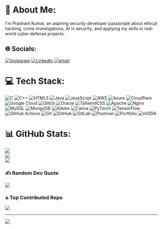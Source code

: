 <!--
- # Hi 👋, I’m Prashant.
-->
<!---
Prashant1cyber2code/Prashant1cyber2code is a ✨ special ✨ repository because its `README.md` (this file) appears on your GitHub profile.
You can click the Preview link to take a look at your changes.
---> 

<!--<h1 align="center">Hi 👋, I'm  Prashant</h1>

<figure align="center" >
  <img height="500" src="https://user-images.githubusercontent.com/74038190/225813708-98b745f2-7d22-48cf-9150-083f1b00d6c9.gif" style="object-fit:cover;" />
<figcaption style="text-align:center; font-size:15px; font-family:mono; font-weight:bold;">Prashant Here. A Computer Science & Engineering student from India. </figcaption>
</figure>

---

<br/>
  <h2 align="center">Programming languages & Tools</h2>

<div align="center" style="display:flex; justify-content:space-around;">
  <img src="https://cdn.jsdelivr.net/gh/devicons/devicon/icons/c/c-original.svg" height="30" alt="c logo"  />
  <img src="https://cdn.jsdelivr.net/gh/devicons/devicon/icons/javascript/javascript-original.svg" height="30" alt="javascript logo"  />
  <img src="https://cdn.jsdelivr.net/gh/devicons/devicon/icons/html5/html5-original.svg" height="30" alt="html5 logo"  />
  <img src="https://cdn.jsdelivr.net/gh/devicons/devicon/icons/css3/css3-original.svg" height="30" alt="css3 logo"  />
 <img src="https://cdn.jsdelivr.net/gh/devicons/devicon/icons/canva/canva-original.svg" height="30" alt="canva logo"  />
</div>

<br/>
  <h2 align="center"> Connect with me </h2>

###

<div align="center" style="display:flex; justify-content:center; gap:10px">
<a href="https://www.linkedin.com/in/prashant-kumar-566555289/" target="_blank">
  <img src="https://img.shields.io/static/v1?message=LinkedIn&logo=linkedin&label=&color=0077B5&logoColor=white&labelColor=&style=for-the-badge" height="35" alt="linkedin logo"  />
        </a>
  
###

<br/>
  <h2 align="center">⚡ Current Stats ⚡</h2>
 
###
<div align="center">
<!--     <img src="https://github-readme-stats.vercel.app/api?username=Prashant1cyber2code&theme=dark&show_icons=true&hide_border=true&count_private=true)" width="100%"/> -->
   <!--<img width=390 src="https://github-readme-stats.vercel.app/api?username=Prashant1cyber2code&show_icons=true&theme=react&rank_icon=github&border_radius=10" alt="readme stats" /> 
<br>
</div>
<div align="center" style="display: flex; justify-content: center; align-items: center">
    <img src="https://github-readme-streak-stats.herokuapp.com/?user=Prashant1cyber2code&theme=dark&hide_border=true" height="100%"/>
    <img src="https://github-readme-stats.vercel.app/api/top-langs/?username=Prashant1cyber2code&theme=dark&show_icons=true&hide_border=true&layout=compact" height="100%"/>
</div>

### -->



# 💫 About Me:
I'm Prashant Kumar, an aspiring security developer passionate about ethical hacking, crime investigations, AI in security, and applying my skills in real-world cyber defense projects.


## 🌐 Socials:
[![Instagram](https://img.shields.io/badge/Instagram-%23E4405F.svg?logo=Instagram&logoColor=white)](https://instagram.com/https://www.instagram.com/prashant_cyber_12/) [![LinkedIn](https://img.shields.io/badge/LinkedIn-%230077B5.svg?logo=linkedin&logoColor=white)](https://linkedin.com/in/https://linkedin.com/in/prashant-kumar-566555289) [![email](https://img.shields.io/badge/Email-D14836?logo=gmail&logoColor=white)](mailto:prashantppk0712@gmail.com) 

# 💻 Tech Stack:
![C](https://img.shields.io/badge/c-%2300599C.svg?style=for-the-badge&logo=c&logoColor=white) ![C++](https://img.shields.io/badge/c++-%2300599C.svg?style=for-the-badge&logo=c%2B%2B&logoColor=white) ![HTML5](https://img.shields.io/badge/html5-%23E34F26.svg?style=for-the-badge&logo=html5&logoColor=white) ![Java](https://img.shields.io/badge/java-%23ED8B00.svg?style=for-the-badge&logo=openjdk&logoColor=white) ![JavaScript](https://img.shields.io/badge/javascript-%23323330.svg?style=for-the-badge&logo=javascript&logoColor=%23F7DF1E) ![AWS](https://img.shields.io/badge/AWS-%23FF9900.svg?style=for-the-badge&logo=amazon-aws&logoColor=white) ![Azure](https://img.shields.io/badge/azure-%230072C6.svg?style=for-the-badge&logo=microsoftazure&logoColor=white) ![Cloudflare](https://img.shields.io/badge/Cloudflare-F38020?style=for-the-badge&logo=Cloudflare&logoColor=white) ![Google Cloud](https://img.shields.io/badge/GoogleCloud-%234285F4.svg?style=for-the-badge&logo=google-cloud&logoColor=white) ![Glitch](https://img.shields.io/badge/glitch-%233333FF.svg?style=for-the-badge&logo=glitch&logoColor=white) ![Oracle](https://img.shields.io/badge/Oracle-F80000?style=for-the-badge&logo=oracle&logoColor=white) ![TailwindCSS](https://img.shields.io/badge/tailwindcss-%2338B2AC.svg?style=for-the-badge&logo=tailwind-css&logoColor=white) ![Apache](https://img.shields.io/badge/apache-%23D42029.svg?style=for-the-badge&logo=apache&logoColor=white) ![Nginx](https://img.shields.io/badge/nginx-%23009639.svg?style=for-the-badge&logo=nginx&logoColor=white) ![MySQL](https://img.shields.io/badge/mysql-4479A1.svg?style=for-the-badge&logo=mysql&logoColor=white) ![MongoDB](https://img.shields.io/badge/MongoDB-%234ea94b.svg?style=for-the-badge&logo=mongodb&logoColor=white) ![Adobe](https://img.shields.io/badge/adobe-%23FF0000.svg?style=for-the-badge&logo=adobe&logoColor=white) ![Canva](https://img.shields.io/badge/Canva-%2300C4CC.svg?style=for-the-badge&logo=Canva&logoColor=white) ![PyTorch](https://img.shields.io/badge/PyTorch-%23EE4C2C.svg?style=for-the-badge&logo=PyTorch&logoColor=white) ![TensorFlow](https://img.shields.io/badge/TensorFlow-%23FF6F00.svg?style=for-the-badge&logo=TensorFlow&logoColor=white) ![GitHub Actions](https://img.shields.io/badge/github%20actions-%232671E5.svg?style=for-the-badge&logo=githubactions&logoColor=white) ![Git](https://img.shields.io/badge/git-%23F05033.svg?style=for-the-badge&logo=git&logoColor=white) ![GitHub](https://img.shields.io/badge/github-%23121011.svg?style=for-the-badge&logo=github&logoColor=white) ![GitLab](https://img.shields.io/badge/gitlab-%23181717.svg?style=for-the-badge&logo=gitlab&logoColor=white) ![Postman](https://img.shields.io/badge/Postman-FF6C37?style=for-the-badge&logo=postman&logoColor=white) ![Portfolio](https://img.shields.io/badge/Portfolio-%23000000.svg?style=for-the-badge&logo=firefox&logoColor=#FF7139) ![nVIDIA](https://img.shields.io/badge/nVIDIA-%2376B900.svg?style=for-the-badge&logo=nVIDIA&logoColor=white)
# 📊 GitHub Stats:
![](https://github-readme-stats.vercel.app/api?username=Prashant1cyber2code&theme=dark&hide_border=false&include_all_commits=false&count_private=false)<br/>
![](https://nirzak-streak-stats.vercel.app/?user=Prashant1cyber2code&theme=dark&hide_border=false)<br/>
![](https://github-readme-stats.vercel.app/api/top-langs/?username=Prashant1cyber2code&theme=dark&hide_border=false&include_all_commits=false&count_private=false&layout=compact)

### ✍️ Random Dev Quote
![](https://quotes-github-readme.vercel.app/api?type=horizontal&theme=radical)

### 🔝 Top Contributed Repo
![](https://github-contributor-stats.vercel.app/api?username=Prashant1cyber2code&limit=5&theme=dark&combine_all_yearly_contributions=true)

---
[![](https://visitcount.itsvg.in/api?id=Prashant1cyber2code&icon=0&color=0)](https://visitcount.itsvg.in)

<!-- Proudly created with GPRM ( https://gprm.itsvg.in ) -->
